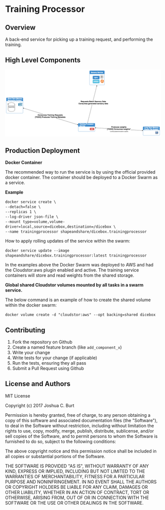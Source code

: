 # Training Processor
Overview
--------
A back-end service for picking up a training request, and performing the training.


High Level Components
---------------------

![Training Processor Diagram](https://github.com/shapeandshare/dicebox.trainingprocessor/raw/master/assets/Training%20Processor%20Diagram.png)


Production Deployment
---------------------

**Docker Container**

The recommended way to run the service is by using the official provided docker container.
The container should be deployed to a Docker Swarm as a service.

**Example**
```
docker service create \
--detach=false \
--replicas 1 \
--log-driver json-file \
--mount type=volume,volume-driver=local,source=dicebox,destination=/dicebox \
--name trainingprocessor shapeandshare/dicebox.trainingprocessor
```

How to apply rolling updates of the service within the swarm:
```
docker service update --image shapeandshare/dicebox.trainingprocessor:latest trainingprocessor
```

In the examples above the Docker Swarm was deployed to AWS and had the Cloudstor:aws plugin enabled and active.
The training service containers will store and read weights from the shared storage.

**Global shared Cloudstor volumes mounted by all tasks in a swarm service.**

The below command is an example of how to create the shared volume within the docker swarm:
```
docker volume create -d "cloudstor:aws" --opt backing=shared dicebox
```

Contributing
------------
1. Fork the repository on Github
2. Create a named feature branch (like `add_component_x`)
3. Write your change
4. Write tests for your change (if applicable)
5. Run the tests, ensuring they all pass
6. Submit a Pull Request using Github

License and Authors
-------------------
MIT License

Copyright (c) 2017 Joshua C. Burt

Permission is hereby granted, free of charge, to any person obtaining a copy
of this software and associated documentation files (the "Software"), to deal
in the Software without restriction, including without limitation the rights
to use, copy, modify, merge, publish, distribute, sublicense, and/or sell
copies of the Software, and to permit persons to whom the Software is
furnished to do so, subject to the following conditions:

The above copyright notice and this permission notice shall be included in all
copies or substantial portions of the Software.

THE SOFTWARE IS PROVIDED "AS IS", WITHOUT WARRANTY OF ANY KIND, EXPRESS OR
IMPLIED, INCLUDING BUT NOT LIMITED TO THE WARRANTIES OF MERCHANTABILITY,
FITNESS FOR A PARTICULAR PURPOSE AND NONINFRINGEMENT. IN NO EVENT SHALL THE
AUTHORS OR COPYRIGHT HOLDERS BE LIABLE FOR ANY CLAIM, DAMAGES OR OTHER
LIABILITY, WHETHER IN AN ACTION OF CONTRACT, TORT OR OTHERWISE, ARISING FROM,
OUT OF OR IN CONNECTION WITH THE SOFTWARE OR THE USE OR OTHER DEALINGS IN THE
SOFTWARE.